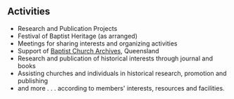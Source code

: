 ## Activities

- Research and Publication Projects<br/>
- Festival of Baptist Heritage (as arranged)<br/>
- Meetings for sharing interests and organizing activities<br/>
- Support of [Baptist Church Archives](/barq/index.html), Queensland <br/>
- Research and publication of historical interests through journal and books<br/>
- Assisting churches and individuals in historical research, promotion and publishing <br/>
- and more . . . according to members' interests, resources and facilities.

